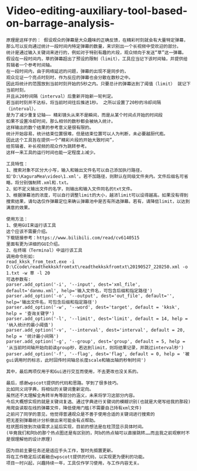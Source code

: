 # Video-editing-auxiliary-tool-based-on-barrage-analysis-
    原理是这样子的： 假设观众的弹幕是大众趣味的正确反馈，在精彩时刻就会有大量特定弹幕， 
    那么可以反向通过统计一段时间内特定弹幕的数量，来识别出一个长视频中受欢迎的部分。 
    统计是通过输入关键词来进行的，例如对于特别有趣的片段，观众倾向于发送“草”这一弹幕。 
    假设在一段时间内，草的弹幕超出了预设的限制（limit），工具应当记下该时间轴，并提供给剪辑者一个参考时间轴。 
    在一段时间内，由于网络延迟的问题，弹幕的出现不是同步的， 
    观众见证一个亮点时刻时，作为反应的弹幕也会分散在数秒之中。 
    因此将统计的范围放到当前时刻开始的5秒之内。只要总计的弹幕达到了阈值（limit） 就记下当前时刻，
    并且从20秒间隔（interval）后重新开始新一轮判定。
    若当前时刻并不达标，将当前时间往后推进1秒。 之所以设置了20秒的冷却间隔（interval），
    是为了减少重复记轴—— 精彩镜头从来不是瞬间，而是从某个时间点开始的时间段 
    如果不设置冷却时间，那么相邻的数秒都会被纳入统计。 
    这样输出的数个结果的参考意义是很有限的。 
    统计开始容易，统计结束位置很难，但是结束位置可以人为判断，未必要越厨代庖。 
    因此这个工具旨在提供一个“精彩片段的开始大致时间”， 
    给剪辑者、补长视频的观众作为跳转参考。 
    这样一来工具的运行时间也能一定程度上减少。
    
    工具特性：
    1、搜索对象不区分大小写，输入和输出文件名可以自己添加执行路径，如'D:\KaguraMea\video\1.xml'。若不加路径，则默认在同级文件夹内。文件后缀名可省略，将分别强制转.xml和.txt。
    2、如不定义输出文件的名字，则输出和输入文件同名的txt文件。
    3、根据弹幕池的浓度，可以自行调整limit的大小，越浓limit可以设得越高。如果没有得到搜索结果，请勾选仅作弹幕定位来确认弹幕池中是否有所选弹幕。若有，请降低limit，以达到满意的效果。
    
    使用方法：
    1、使用GUI来运行该工具
    这个应该不需要介绍。
	下载链接参考：https://www.bilibili.com/read/cv6140515
	里面有更为详细的GUI介绍。
    2、在终端（Terminal）中运行该工具
    调用命令形如:
    read_kksk_from_text.exe -i D:\Ccode\readthekkskfromtxt\readthekkskfromtxt\20190527_220250.xml -o 1.txt -w 草 -l 20
    可选参数有:
    parser.add_option('-i', '--input', dest='xml_file', default='danmu.xml', help='输入文件名，可包含后缀和指定路径')
    parser.add_option('-o', '--output', dest='out_file', default='', help='输出文件名，可包含后缀和指定路径')
    parser.add_option('-w', '--word', dest='target', default = 'kksk', help = '查询关键字')
    parser.add_option('-l', '--limit', dest='limit', default = 14, help = '纳入统计的最小阈值')
    parser.add_option('-v', '--interval', dest='interval', default = 20, help = '统计最小间隔')
    parser.add_option('-g', '--group', dest='group', default = 5, help = '从当前时间轴开始向前读group秒，若达到limit，则将结果记录，并跳过interval秒')
    parser.add_option('-f', '--flag', dest='flag', default = 0, help = '被gui调用时的标志，此时回传时间轴总长度scale和输出轴的秒制时间')
    
    其中，最后两项仅用于和Gui进行交互而使用，不去更改也没关系的。
	
	最后，感谢wpscott提供的代码和思路。学到了很多技巧。
	比如同义词字典，将相似的关键词重新定向。
	虽然还不太理解全角转半角等部分的涵义，未来将学习这部分内容。
	今后大概想实现的就是关键词复选、通过字典进行关键词的模糊识别(也就是大佬写给我的那段)
	用爬虫读取在线的弹幕文件，降低使用门槛(不需要自己持有xml文件)
	之前问了同学的意见，他觉得普通观众是不善于使用合适的关键词进行搜索的
	把无差别弹幕统计分析做出来可能会有点帮助。
	柱状图将放到次级需求上延后实现，目前的想法是在柱顶显示具体时间。
	(毕竟我们和阿b的那个热点图还是有区别的，阿b的热点轴可以直接跳转……而且我之前观察时不是很理解他的设计原理)
	
	因为目前主要任务还是适应手头工作，暂时先搁置更新。
	将在工作稳定后试着融合wpscott提供的代码，以实现更为便利的功能。
	项目一时兴起，兴趣持续一年，工具仅作学习使用，与工作内容无关。